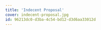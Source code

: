 ```yaml
---
title: 'Indecent Proposal'
cover: indecent-proposal.jpg
id: 96213dc0-d3ba-4c54-bd12-d3d6aa33012d
---
```

